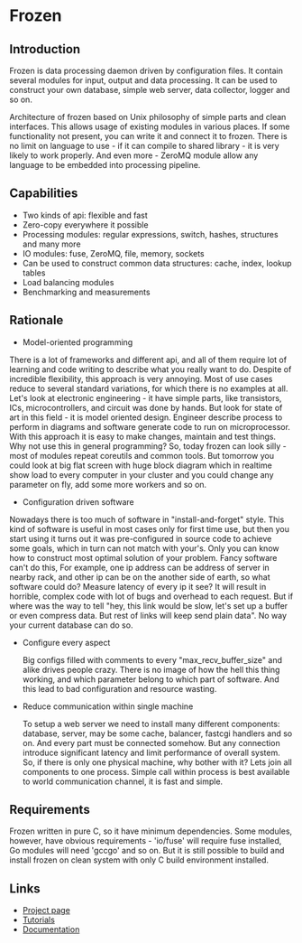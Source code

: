 Frozen
=============

Introduction
-------------

Frozen is data processing daemon driven by configuration files. It contain several modules for input, output and data processing.
It can be used to construct your own database, simple web server, data collector, logger and so on.

Architecture of frozen based on Unix philosophy of simple parts and clean interfaces. This allows usage of existing modules in various places.
If some functionality not present, you can write it and connect it to frozen. There is no limit on language to use - if it can compile to shared
library - it is very likely to work properly. And even more - ZeroMQ module allow any language to be embedded into processing pipeline.

Capabilities
-------------

* Two kinds of api: flexible and fast
* Zero-copy everywhere it possible
* Processing modules: regular expressions, switch, hashes, structures and many more
* IO modules: fuse, ZeroMQ, file, memory, sockets
* Can be used to construct common data structures: cache, index, lookup tables
* Load balancing modules
* Benchmarking and measurements

Rationale
--------

* Model-oriented programming

 There is a lot of frameworks and different api, and all of them require lot of learning and code writing to describe what you really want to do. Despite of
 incredible flexibility, this approach is very annoying. Most of use cases reduce to several standard variations, for which there is no examples at all.
 Let's look at electronic engineering - it have simple parts, like transistors, ICs, microcontrollers, and circuit was done by hands. But look for state of art
 in this field - it is model oriented design. Engineer describe process to perform in diagrams and software generate code to run on microprocessor. With this approach
 it is easy to make changes, maintain and test things. Why not use this in general programming?
 So, today frozen can look silly - most of modules repeat coreutils and common tools. But tomorrow you could look at big flat screen with huge block diagram
 which in realtime show load to every computer in your cluster and you could change any parameter on fly, add some more workers and so on.

* Configuration driven software
 
 Nowadays there is too much of software in "install-and-forget" style. This kind of software is useful in most cases only for
 first time use, but then you start using it turns out it was pre-configured in source code to achieve some goals, which in turn
 can not match with your's. Only you can know how to construct most optimal solution of your problem. Fancy software can't do this,
 For example, one ip address can be address of server in nearby rack, and other ip can be on the another side of earth, so what software could do?
 Measure latency of every ip it see? It will result in horrible, complex code with lot of bugs and overhead to each request. But if where was
 the way to tell "hey, this link would be slow, let's set up a buffer or even compress data. But rest of links will keep send plain data".
 No way your current database can do so.
     
* Configure every aspect
  
  Big configs filled with comments to every "max_recv_buffer_size" and alike drives people crazy. There is no image of how the hell this thing working,
  and which parameter belong to which part of software. And this lead to bad configuration and resource wasting.
         
* Reduce communication within single machine
 
  To setup a web server we need to install many different components: database, server, may be some cache, balancer, fastcgi handlers and so on. And every part
  must be connected somehow. But any connection introduce significant latency and limit performance of overall system. So, if there is only one physical machine, why
  bother with it? Lets join all components to one process. Simple call within process is best available to world communication channel, it is fast and simple.
 
Requirements
-----------
  
  Frozen written in pure C, so it have minimum dependencies. Some modules, however, have obvious requirements - 'io/fuse' will require fuse installed,
  Go modules will need 'gccgo' and so on. But it is still possible to build and install frozen on clean system with only C build environment installed.

Links
-----
 * [Project page](http://x86-64.github.com/frozen/)
 * [Tutorials](http://x86-64.github.com/frozen/html/group__tutorial.html)
 * [Documentation](http://x86-64.github.com/frozen/html/)

